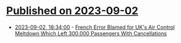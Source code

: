 # [Published on 2023-09-02](index.md)

* [2023-09-02, 18:34:00](https://tech.slashdot.org/story/23/09/02/1651243/french-error-blamed-for-uks-air-control-meltdown-which-left-300000-passengers-with-cancellations?utm_source=rss1.0mainlinkanon&utm_medium=feed) - [French Error Blamed for UK's Air Control Meltdown Which Left 300,000 Passengers With Cancellations](https://tech.slashdot.org/story/23/09/02/1651243/french-error-blamed-for-uks-air-control-meltdown-which-left-300000-passengers-with-cancellations?utm_source=rss1.0mainlinkanon&utm_medium=feed)
